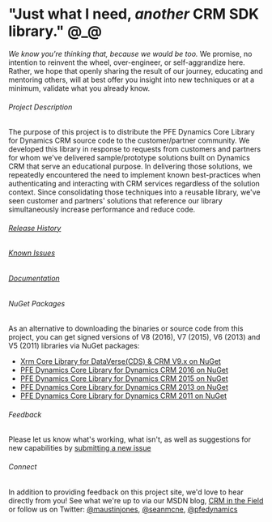 # "Just what I need, _another_ CRM SDK library."  @_@

_We know you're thinking that, because we would be too._ We promise, no intention to reinvent the wheel, over-engineer, or self-aggrandize here.  Rather, we hope that openly sharing the result of our journey, educating and mentoring others, will at best offer you insight into new techniques or at a minimum, validate what you already know.

###### Project Description
The purpose of this project is to distribute the PFE Dynamics Core Library for Dynamics CRM source code to the customer/partner community. We developed this library in response to requests from customers and partners for whom we've delivered sample/prototype solutions built on Dynamics CRM that serve an educational purpose.  In delivering those solutions, we repeatedly encountered the need to implement known best-practices when authenticating and interacting with CRM services regardless of the solution context.  Since consolidating those techniques into a reusable library, we've seen customer and partners' solutions that reference our library simultaneously increase performance and reduce code. 

###### [Release History](/Documentation/Release-History.md)
###### [Known Issues](/Documentation/Known-Issues.md)
###### [Documentation](Documentation/Documentation.md)

###### NuGet Packages
As an alternative to downloading the binaries or source code from this project, you can get signed versions of V8 (2016), V7 (2015), V6 (2013) and V5 (2011) libraries via NuGet packages:
* [Xrm Core Library for DataVerse(CDS) & CRM V9.x on NuGet](https://www.nuget.org/packages/Pfe.Microsoft.Xrm.CoreV9/)
* [PFE Dynamics Core Library for Dynamics CRM 2016 on NuGet](https://www.nuget.org/packages/Microsoft.Pfe.Xrm.CoreV8/)
* [PFE Dynamics Core Library for Dynamics CRM 2015 on NuGet](https://www.nuget.org/packages/Microsoft.Pfe.Xrm.CoreV7/)
* [PFE Dynamics Core Library for Dynamics CRM 2013 on NuGet](https://www.nuget.org/packages/Microsoft.Pfe.Xrm.CoreV6/)
* [PFE Dynamics Core Library for Dynamics CRM 2011 on NuGet](https://www.nuget.org/packages/Microsoft.Pfe.Xrm.CoreV5/)

###### Feedback
Please let us know what's working, what isn't, as well as suggestions for new capabilities by [submitting a new issue](https://github.com/seanmcne/XrmCoreLibrary/issues)

###### Connect
In addition to providing feedback on this project site, we'd love to hear directly from you!  See what we're up to via our MSDN blog, [CRM in the Field](http://blogs.msdn.com/b/crminthefield/) or follow us on Twitter: [@maustinjones](http://www.twitter.com/maustinjones/), [@seanmcne](http://www.twitter.com/seanmcne), [@pfedynamics](http://www.twitter.com/pfedynamics)
